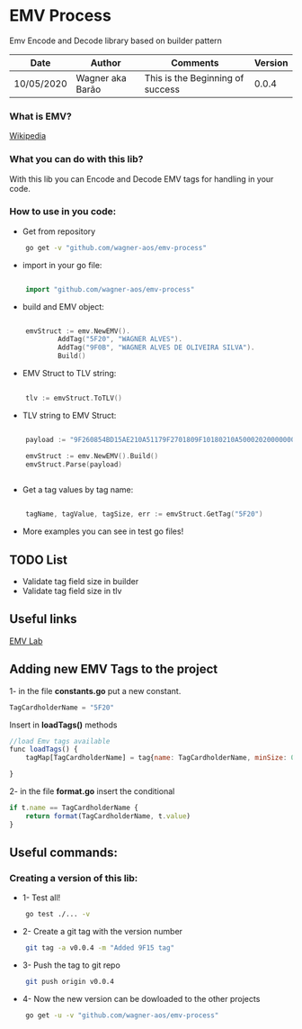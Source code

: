 # EMV Process

Emv Encode and Decode library based on builder pattern

| Date | Author | Comments | Version |
| --- | --- | --- | --- |
| 10/05/2020 | Wagner aka Barão | This is the Beginning of success | 0.0.4 |

### What is EMV?

[Wikipedia](https://en.wikipedia.org/wiki/EMV)

### What you can do with this lib?

With this lib you can Encode and Decode EMV tags for handling in your code.

### How to use in you code:

* Get from repository

```sh
    go get -v "github.com/wagner-aos/emv-process"
```


* import in your go file:

```go

    import "github.com/wagner-aos/emv-process"
```

* build and EMV object:

```go

    emvStruct := emv.NewEMV().
            AddTag("5F20", "WAGNER ALVES").
            AddTag("9F0B", "WAGNER ALVES DE OLIVEIRA SILVA").
            Build()
```


* EMV Struct to TLV string:

```go
    
    tlv := emvStruct.ToTLV()

```

* TLV string to EMV Struct:

```go

    payload := "9F260854BD15AE210A51179F2701809F10180210A50002020000000000000000000000FF"

    emvStruct := emv.NewEMV().Build()
	emvStruct.Parse(payload)
 

```

* Get a tag values by tag name:

```go

    tagName, tagValue, tagSize, err := emvStruct.GetTag("5F20")

``` 

* More examples you can see in test go files!


## TODO List

* Validate tag field size in builder
* Validate tag field size in tlv


## Useful links

[EMV Lab](https://emvlab.org/emvtags/all/)

## Adding new EMV Tags to the project

1- in the file **constants.go** put a new constant.

```javascript
TagCardholderName = "5F20"
```

Insert in **loadTags()** methods
```javascript
//load Emv tags available
func loadTags() {
    tagMap[TagCardholderName] = tag{name: TagCardholderName, minSize: 0, maxSize: 0}

}    
```

2- in the file **format.go** insert the conditional

```javascript
if t.name == TagCardholderName {
    return format(TagCardholderName, t.value)
}
```

## Useful commands:

###  Creating a version of this lib:

* 1- Test all!
```sh
    go test ./... -v
```

* 2- Create a git tag with the version number
```sh
    git tag -a v0.0.4 -m "Added 9F15 tag"
```

* 3- Push the tag to git repo
```sh
    git push origin v0.0.4
```

* 4- Now the new version can be dowloaded to the other projects
```sh
    go get -u -v "github.com/wagner-aos/emv-process"    
```


